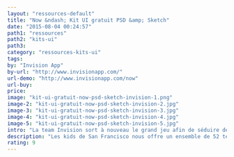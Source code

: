 ```yaml
---
layout: "ressources-default"
title: "Now &ndash; Kit UI gratuit PSD &amp; Sketch"
date: "2015-08-04 00:24:57"
path1: "ressources"
path2: "kits-ui"
path3:
category: "ressources-kits-ui"
tags:
by: "Invision App"
by-url: "http://www.invisionapp.com/"
url-demo: "http://www.invisionapp.com/now"
url-buy:
price:
image: "kit-ui-gratuit-now-psd-sketch-invision-1.png"
image-2: "kit-ui-gratuit-now-psd-sketch-invision-2.jpg"
image-3: "kit-ui-gratuit-now-psd-sketch-invision-3.jpg"
image-4: "kit-ui-gratuit-now-psd-sketch-invision-4.jpg"
image-5: "kit-ui-gratuit-now-psd-sketch-invision-5.jpg"
intro: "La team Invision sort à nouveau le grand jeu afin de séduire de nouveaux utilisateurs pour son outil magique InvisionApp. Les kids de San Francisco nous offre un ensemble de 52 templates accompagnés de 35 icônes uniques et 180+ éléments UI. Le tout est compatible Adobe Photoshop CS6+ &amp; Sketch App. Le kit UI ne nécessite aucune optimisation de votre part, l'affichage Retina a été anticipé pour tous les éléments de design. N'oubliez pas de partager vos prochaines créations via InvisionApp. Un super outil plus sympa que Notable pour les connaisseurs."
description: "Les kids de San Francisco nous offre un ensemble de 52 templates accompagnés de 35 icônes uniques et 180+ éléments UI"
rating: 9
---
```

